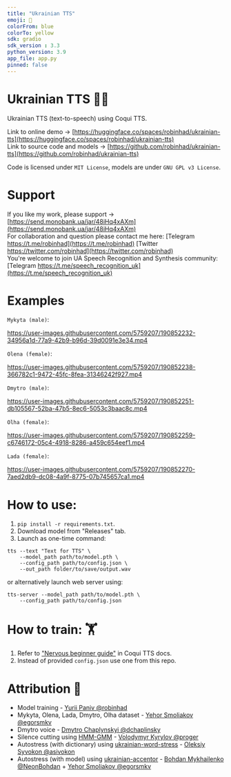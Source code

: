 ```yaml
---
title: "Ukrainian TTS"
emoji: 🐌
colorFrom: blue
colorTo: yellow
sdk: gradio
sdk_version : 3.3
python_version: 3.9
app_file: app.py
pinned: false
---
```


# Ukrainian TTS 📢🤖
Ukrainian TTS (text-to-speech) using Coqui TTS.

Link to online demo -> [https://huggingface.co/spaces/robinhad/ukrainian-tts](https://huggingface.co/spaces/robinhad/ukrainian-tts)  
Link to source code and models -> [https://github.com/robinhad/ukrainian-tts](https://github.com/robinhad/ukrainian-tts)

Code is licensed under `MIT License`, models are under `GNU GPL v3 License`. 
# Support
If you like my work, please support -> [https://send.monobank.ua/jar/48iHq4xAXm](https://send.monobank.ua/jar/48iHq4xAXm)  
For collaboration and question please contact me here: [Telegram https://t.me/robinhad](https://t.me/robinhad) [Twitter https://twitter.com/robinhad](https://twitter.com/robinhad)  
You're welcome to join UA Speech Recognition and Synthesis community: [Telegram https://t.me/speech_recognition_uk](https://t.me/speech_recognition_uk)
# Examples

`Mykyta (male)`:

https://user-images.githubusercontent.com/5759207/190852232-34956a1d-77a9-42b9-b96d-39d0091e3e34.mp4


`Olena (female)`:

https://user-images.githubusercontent.com/5759207/190852238-366782c1-9472-45fc-8fea-31346242f927.mp4


`Dmytro (male)`:

https://user-images.githubusercontent.com/5759207/190852251-db105567-52ba-47b5-8ec6-5053c3baac8c.mp4

`Olha (female)`:

https://user-images.githubusercontent.com/5759207/190852259-c6746172-05c4-4918-8286-a459c654eef1.mp4

`Lada (female)`:


https://user-images.githubusercontent.com/5759207/190852270-7aed2db9-dc08-4a9f-8775-07b745657ca1.mp4

# How to use:
1. `pip install -r requirements.txt`.
2. Download model from "Releases" tab.
3. Launch as one-time command:  
```
tts --text "Text for TTS" \
    --model_path path/to/model.pth \
    --config_path path/to/config.json \
    --out_path folder/to/save/output.wav
```
or alternatively launch web server using:
```
tts-server --model_path path/to/model.pth \
    --config_path path/to/config.json
```

# How to train: 🏋️
1. Refer to ["Nervous beginner guide"](https://tts.readthedocs.io/en/latest/tutorial_for_nervous_beginners.html) in Coqui TTS docs.
2. Instead of provided `config.json` use one from this repo.


# Attribution 🤝

- Model training - [Yurii Paniv @robinhad](https://github.com/robinhad)   
- Mykyta, Olena, Lada, Dmytro, Olha dataset - [Yehor Smoliakov @egorsmkv](https://github.com/egorsmkv)   
- Dmytro voice - [Dmytro Chaplynskyi @dchaplinsky](https://github.com/dchaplinsky)  
- Silence cutting using [HMM-GMM](https://github.com/proger/uk) - [Volodymyr Kyrylov @proger](https://github.com/proger)  
- Autostress (with dictionary) using [ukrainian-word-stress](https://github.com/lang-uk/ukrainian-word-stress) - [Oleksiy Syvokon @asivokon](https://github.com/asivokon)    
- Autostress (with model) using [ukrainian-accentor](https://github.com/egorsmkv/ukrainian-accentor) - [Bohdan Mykhailenko @NeonBohdan](https://github.com/NeonBohdan) + [Yehor Smoliakov @egorsmkv](https://github.com/egorsmkv)    

